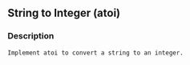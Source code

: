 ## String to Integer (atoi)

### Description

```
Implement atoi to convert a string to an integer.
```
